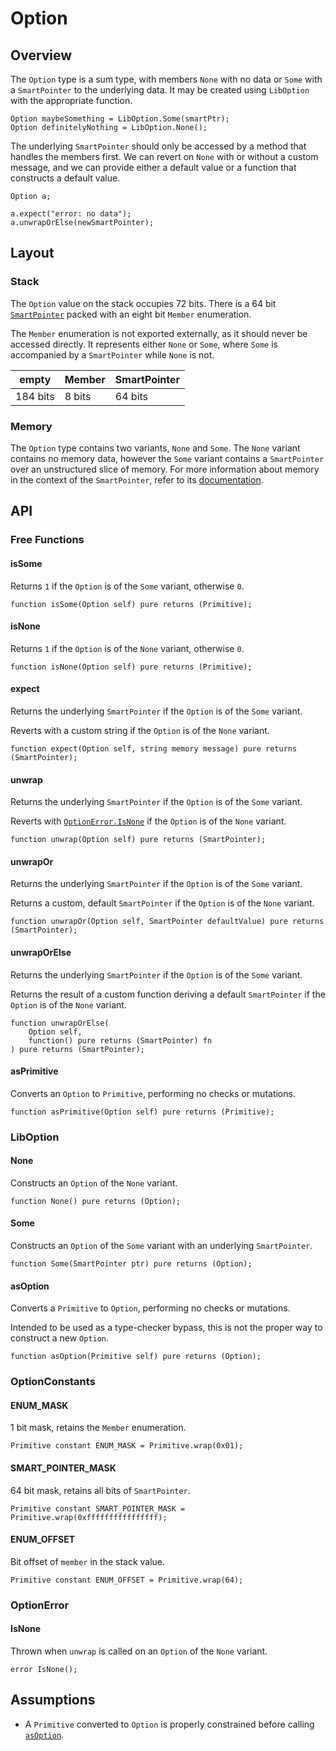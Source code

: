 # Option

## Overview

The `Option` type is a sum type, with members `None` with no data or `Some` with a `SmartPointer` to
the underlying data. It may be created using `LibOption` with the appropriate function.

```solidity
Option maybeSomething = LibOption.Some(smartPtr);
Option definitelyNothing = LibOption.None();
```

The underlying `SmartPointer` should only be accessed by a method that handles the members first.
We can revert on `None` with or without a custom message, and we can provide either a default value
or a function that constructs a default value.

```solidity
Option a;

a.expect("error: no data");
a.unwrapOrElse(newSmartPointer);
```

## Layout

### Stack

The `Option` value on the stack occupies 72 bits. There is a 64 bit
[`SmartPointer`](ch02-02-smart-pointer.md) packed with an eight bit `Member` enumeration.

The `Member` enumeration is not exported externally, as it should never be accessed directly. It
represents either `None` or `Some`, where `Some` is accompanied by a `SmartPointer` while `None` is
not.

| empty    | Member | SmartPointer |
| -------- | ------ | ------------ |
| 184 bits | 8 bits | 64 bits      |

### Memory

The `Option` type contains two variants, `None` and `Some`. The `None` variant contains no memory
data, however the `Some` variant contains a `SmartPointer` over an unstructured slice of memory. For
more information about memory in the context of the `SmartPointer`, refer to its
[documentation](ch02-02-smart-pointer.md).

## API

### Free Functions

#### isSome

Returns `1` if the `Option` is of the `Some` variant, otherwise `0`.

```solidity
function isSome(Option self) pure returns (Primitive);
```
#### isNone

Returns `1` if the `Option` is of the `None` variant, otherwise `0`.

```solidity
function isNone(Option self) pure returns (Primitive);
```
#### expect

Returns the underlying `SmartPointer` if the `Option` is of the `Some` variant.

Reverts with a custom string if the `Option` is of the `None` variant.

```solidity
function expect(Option self, string memory message) pure returns (SmartPointer);
```
#### unwrap

Returns the underlying `SmartPointer` if the `Option` is of the `Some` variant.

Reverts with [`OptionError.IsNone`](#isnone-1) if the `Option` is of the `None` variant.

```solidity
function unwrap(Option self) pure returns (SmartPointer);
```
#### unwrapOr

Returns the underlying `SmartPointer` if the `Option` is of the `Some` variant.

Returns a custom, default `SmartPointer` if the `Option` is of the `None` variant.

```solidity
function unwrapOr(Option self, SmartPointer defaultValue) pure returns (SmartPointer);
```
#### unwrapOrElse

Returns the underlying `SmartPointer` if the `Option` is of the `Some` variant.

Returns the result of a custom function deriving a default `SmartPointer` if the `Option` is of the
`None` variant.

```solidity
function unwrapOrElse(
    Option self,
    function() pure returns (SmartPointer) fn
) pure returns (SmartPointer);
```
#### asPrimitive

Converts an `Option` to `Primitive`, performing no checks or mutations.

```solidity
function asPrimitive(Option self) pure returns (Primitive);
```

### LibOption

#### None

Constructs an `Option` of the `None` variant.

```solidity
function None() pure returns (Option);
```

#### Some

Constructs an `Option` of the `Some` variant with an underlying `SmartPointer`.

```solidity
function Some(SmartPointer ptr) pure returns (Option);
```

#### asOption

Converts a `Primitive` to `Option`, performing no checks or mutations.

Intended to be used as a type-checker bypass, this is not the proper way to construct a new
`Option`.

```solidity
function asOption(Primitive self) pure returns (Option);
```

### OptionConstants

#### ENUM_MASK

1 bit mask, retains the `Member` enumeration.

```solidity
Primitive constant ENUM_MASK = Primitive.wrap(0x01);
```

#### SMART_POINTER_MASK

64 bit mask, retains all bits of `SmartPointer`.

```solidity
Primitive constant SMART_POINTER_MASK = Primitive.wrap(0xffffffffffffffff);
```

#### ENUM_OFFSET

Bit offset of `member` in the stack value.

```solidity
Primitive constant ENUM_OFFSET = Primitive.wrap(64);
```

### OptionError

#### IsNone

Thrown when `unwrap` is called on an `Option` of the `None` variant.

```solidity
error IsNone();
```

## Assumptions

- A `Primitive` converted to `Option` is properly constrained before calling [`asOption`](#asoption).
